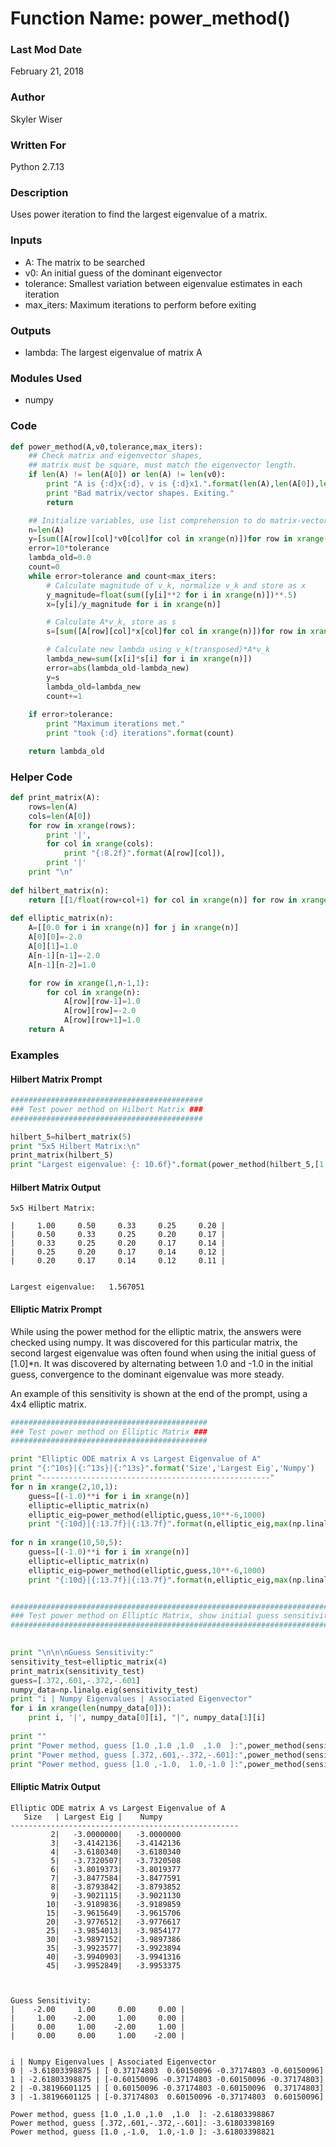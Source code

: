 # Function Name: power_method()

### Last Mod Date
February 21, 2018
### Author
Skyler Wiser
### Written For
Python 2.7.13
### Description
Uses power iteration to find the largest eigenvalue of a matrix.
### Inputs

* A: The matrix to be searched
* v0: An initial guess of the dominant eigenvector
* tolerance: Smallest variation between eigenvalue estimates in each iteration
* max_iters: Maximum iterations to perform before exiting

### Outputs

* lambda: The largest eigenvalue of matrix A

### Modules Used

* numpy


### Code

```python
def power_method(A,v0,tolerance,max_iters):
    ## Check matrix and eigenvector shapes,
    ## matrix must be square, must match the eigenvector length.
    if len(A) != len(A[0]) or len(A) != len(v0):
        print "A is {:d}x{:d}, v is {:d}x1.".format(len(A),len(A[0]),len(v0))
        print "Bad matrix/vector shapes. Exiting."
        return

    ## Initialize variables, use list comprehension to do matrix-vector math
    n=len(A)
    y=[sum([A[row][col]*v0[col]for col in xrange(n)])for row in xrange(n)]
    error=10*tolerance
    lambda_old=0.0
    count=0
    while error>tolerance and count<max_iters:
        # Calculate magnitude of v_k, normalize v_k and store as x
        y_magnitude=float(sum([y[i]**2 for i in xrange(n)])**.5)
        x=[y[i]/y_magnitude for i in xrange(n)]

        # Calculate A*v_k, store as s
        s=[sum([A[row][col]*x[col]for col in xrange(n)])for row in xrange(n)]

        # Calculate new lambda using v_k(transposed)*A*v_k
        lambda_new=sum([x[i]*s[i] for i in xrange(n)])
        error=abs(lambda_old-lambda_new)
        y=s
        lambda_old=lambda_new
        count+=1
    
    if error>tolerance:
        print "Maximum iterations met."
        print "took {:d} iterations".format(count)

    return lambda_old
```
### Helper Code

```python
def print_matrix(A):
    rows=len(A)
    cols=len(A[0])
    for row in xrange(rows):
        print '|',
        for col in xrange(cols):
            print "{:8.2f}".format(A[row][col]),
        print '|'
    print "\n"
    
def hilbert_matrix(n):
    return [[1/float(row+col+1) for col in xrange(n)] for row in xrange(n)]
    
def elliptic_matrix(n):
    A=[[0.0 for i in xrange(n)] for j in xrange(n)]
    A[0][0]=-2.0
    A[0][1]=1.0
    A[n-1][n-1]=-2.0
    A[n-1][n-2]=1.0

    for row in xrange(1,n-1,1):
        for col in xrange(n):
            A[row][row-1]=1.0
            A[row][row]=-2.0
            A[row][row+1]=1.0
    return A

```

### Examples
#### Hilbert Matrix Prompt

```python
###########################################                   
### Test power method on Hilbert Matrix ###
###########################################

hilbert_5=hilbert_matrix(5)
print "5x5 Hilbert Matrix:\n"
print_matrix(hilbert_5)
print "Largest eigenvalue: {: 10.6f}".format(power_method(hilbert_5,[1.0]*5,10**-15,100))

```

#### Hilbert Matrix Output

```
5x5 Hilbert Matrix:

|     1.00     0.50     0.33     0.25     0.20 |
|     0.50     0.33     0.25     0.20     0.17 |
|     0.33     0.25     0.20     0.17     0.14 |
|     0.25     0.20     0.17     0.14     0.12 |
|     0.20     0.17     0.14     0.12     0.11 |


Largest eigenvalue:   1.567051
```
#### Elliptic Matrix Prompt

While using the power method for the elliptic matrix, the answers were checked using numpy. It was discovered for this particular matrix, the second largest eigenvalue was often found when using the initial guess of [1.0]*n. It was discovered by alternating between 1.0 and -1.0 in the initial guess, convergence to the dominant eigenvalue was more steady.

An example of this sensitivity is shown at the end of the prompt, using a 4x4 elliptic matrix.

```python
############################################                  
### Test power method on Elliptic Matrix ###
############################################

print "Elliptic ODE matrix A vs Largest Eigenvalue of A"
print "{:^10s}|{:^13s}|{:^13s}".format('Size','Largest Eig','Numpy')
print "---------------------------------------------------"
for n in xrange(2,10,1):
    guess=[(-1.0)**i for i in xrange(n)]
    elliptic=elliptic_matrix(n)
    elliptic_eig=power_method(elliptic,guess,10**-6,1000)
    print "{:10d}|{:13.7f}|{:13.7f}".format(n,elliptic_eig,max(np.linalg.eig(elliptic)[0],key=abs))
    
for n in xrange(10,50,5):
    guess=[(-1.0)**i for i in xrange(n)]
    elliptic=elliptic_matrix(n)
    elliptic_eig=power_method(elliptic,guess,10**-6,1000)
    print "{:10d}|{:13.7f}|{:13.7f}".format(n,elliptic_eig,max(np.linalg.eig(elliptic)[0],key=abs))


############################################################################                 
### Test power method on Elliptic Matrix, show initial guess sensitivity ###
############################################################################

    
print "\n\n\nGuess Sensitivity:"
sensitivity_test=elliptic_matrix(4)
print_matrix(sensitivity_test)
guess=[.372,.601,-.372,-.601]
numpy_data=np.linalg.eig(sensitivity_test)
print "i | Numpy Eigenvalues | Associated Eigenvector"
for i in xrange(len(numpy_data[0])):
    print i, '|', numpy_data[0][i], "|", numpy_data[1][i]
    
print ""
print "Power method, guess [1.0 ,1.0 ,1.0  ,1.0  ]:",power_method(sensitivity_test,[1.0]*4,10**-8,400)
print "Power method, guess [.372,.601,-.372,-.601]:",power_method(sensitivity_test,guess,10**-8,400)
print "Power method, guess [1.0 ,-1.0,  1.0,-1.0 ]:",power_method(sensitivity_test,[1.0,-1.0]*2,10**-8,400)

```

#### Elliptic Matrix Output

```
Elliptic ODE matrix A vs Largest Eigenvalue of A
   Size   | Largest Eig |    Numpy    
---------------------------------------------------
         2|   -3.0000000|   -3.0000000
         3|   -3.4142136|   -3.4142136
         4|   -3.6180340|   -3.6180340
         5|   -3.7320507|   -3.7320508
         6|   -3.8019373|   -3.8019377
         7|   -3.8477584|   -3.8477591
         8|   -3.8793842|   -3.8793852
         9|   -3.9021115|   -3.9021130
        10|   -3.9189836|   -3.9189859
        15|   -3.9615649|   -3.9615706
        20|   -3.9776512|   -3.9776617
        25|   -3.9854013|   -3.9854177
        30|   -3.9897152|   -3.9897386
        35|   -3.9923577|   -3.9923894
        40|   -3.9940903|   -3.9941316
        45|   -3.9952849|   -3.9953375



Guess Sensitivity:
|    -2.00     1.00     0.00     0.00 |
|     1.00    -2.00     1.00     0.00 |
|     0.00     1.00    -2.00     1.00 |
|     0.00     0.00     1.00    -2.00 |


i | Numpy Eigenvalues | Associated Eigenvector
0 | -3.61803398875 | [ 0.37174803  0.60150096 -0.37174803 -0.60150096]
1 | -2.61803398875 | [-0.60150096 -0.37174803 -0.60150096 -0.37174803]
2 | -0.38196601125 | [ 0.60150096 -0.37174803 -0.60150096  0.37174803]
3 | -1.38196601125 | [-0.37174803  0.60150096 -0.37174803  0.60150096]

Power method, guess [1.0 ,1.0 ,1.0  ,1.0  ]: -2.61803398867
Power method, guess [.372,.601,-.372,-.601]: -3.61803398169
Power method, guess [1.0 ,-1.0,  1.0,-1.0 ]: -3.61803398821
```